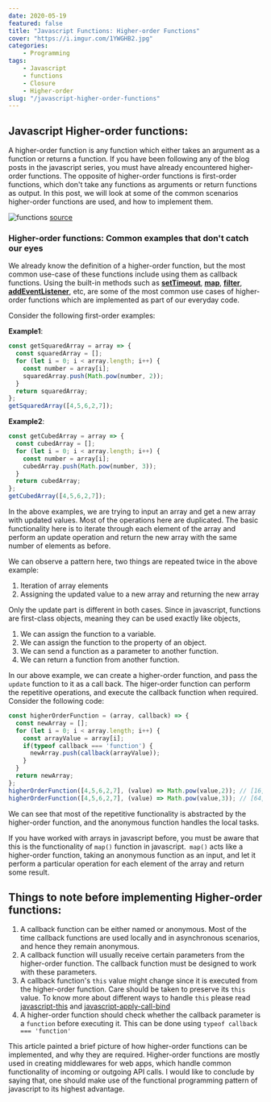 ```yaml
---
date: 2020-05-19
featured: false
title: "Javascript Functions: Higher-order Functions"
cover: "https://i.imgur.com/1YWGHB2.jpg"
categories: 
    - Programming
tags:
    - Javascript
    - functions
    - Closure
    - Higher-order
slug: "/javascript-higher-order-functions"
---
```


## Javascript Higher-order functions:

A higher-order function is any function which either takes an argument as a function or returns a function. If you have been following any of the blog posts in the javascript series, you must have already encountered higher-order functions. The opposite of higher-order functions is first-order functions, which don't take any functions as arguments or return functions as output. In this post, we will look at some of the common scenarios higher-order functions are used, and how to implement them.

![functions](https://i.imgur.com/PJvVCJb.png)
[source](https://pixabay.com/photos/learn-mathematics-child-girl-2405206/)

### Higher-order functions: Common examples that don't catch our eyes

We already know the definition of a higher-order function, but the most common use-case of these functions include using them as callback functions. Using the built-in methods such as [**setTimeout**](https://www.w3schools.com/jsref/met_win_settimeout.asp), [**map**](https://developer.mozilla.org/en-US/docs/Web/JavaScript/Reference/Global_Objects/Map), [**filter**](https://developer.mozilla.org/en-US/docs/Web/JavaScript/Reference/Global_Objects/Array/filter), [**addEventListener**](https://developer.mozilla.org/en-US/docs/Web/API/EventTarget/addEventListener), etc, are some of the most common use cases of higher-order functions which are implemented as part of our everyday code.

Consider the following first-order examples: 

**Example1**:
```javascript
const getSquaredArray = array => {
  const squaredArray = [];
  for (let i = 0; i < array.length; i++) {
    const number = array[i];
    squaredArray.push(Math.pow(number, 2));
  }
  return squaredArray;
};
getSquaredArray([4,5,6,2,7]);
```
**Example2**: 
```javascript
const getCubedArray = array => {
  const cubedArray = [];
  for (let i = 0; i < array.length; i++) {
    const number = array[i];
    cubedArray.push(Math.pow(number, 3));
  }
  return cubedArray;
};
getCubedArray([4,5,6,2,7]);
```

In the above examples, we are trying to input an array and get a new array with updated values. Most of the operations here are duplicated. The basic functionality here is to iterate through each element of the array and perform an update operation and return the new array with the same number of elements as before.

We can observe a pattern here, two things are repeated twice in the above example:
1. Iteration of array elements
2. Assigning the updated value to a new array and returning the new array

Only the update part is different in both cases. Since in javascript, functions are first-class objects, meaning they can be used exactly like objects,
1. We can assign the function to a variable.
2. We can assign the function to the property of an object.
3. We can send a function as a parameter to another function.
4. We can return a function from another function.

In our above example, we can create a higher-order function, and pass the `update` function to it as a call back. The higer-order function can perform the repetitive operations, and execute the callback function when required. Consider the following code:

```javascript
const higherOrderFunction = (array, callback) => {
  const newArray = [];
  for (let i = 0; i < array.length; i++) {
    const arrayValue = array[i];
    if(typeof callback === 'function') {
      newArray.push(callback(arrayValue));
    }
  }
  return newArray;
};
higherOrderFunction([4,5,6,2,7], (value) => Math.pow(value,2)); // [16, 25, 36, 4, 49]
higherOrderFunction([4,5,6,2,7], (value) => Math.pow(value,3)); // [64, 125, 216, 8, 343]
```

We can see that most of the repetitive functionality is abstracted by the higher-order function, and the anonymous function handles the local tasks.

If you have worked with arrays in javascript before, you must be aware that this is the functionality of `map()` function in javascript.` map()` acts like a higher-order function, taking an anonymous function as an input, and let it perform a particular operation for each element of the array and return some result.

## Things to note before implementing Higher-order functions:

1. A callback function can be either named or anonymous. Most of the time callback functions are used locally and in asynchronous scenarios, and hence they remain anonymous.
2. A callback function will usually receive certain parameters from the higher-order function. The callback function must be designed to work with these parameters.
3. A callback function's `this` value might change since it is executed from the higher-order function. Care should be taken to preserve its `this` value. To know more about different ways to handle `this` please read [javascript-this](/javascript-understanding-this) and [javascript-apply-call-bind](/javascripts-abc-apply-bind-and-call)
4. A higher-order function should check whether the callback parameter is a `function` before executing it. This can be done using `typeof callback === 'function'`

This article painted a brief picture of how higher-order functions can be implemented, and why they are required. Higher-order functions are mostly used in creating middlewares for web apps, which handle common functionality of incoming or outgoing API calls. I would like to conclude by saying that, one should make use of the functional programming pattern of javascript to its highest advantage.